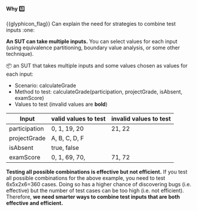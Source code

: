 <div id="title">

#### Why :one:

<span id="prereqs"></span>

</div>
<span id="outcomes">{{glyphicon_flag}} Can explain the need for strategies to combine test inputs :one:</span>

<div id="body">

**An SUT can take multiple inputs.** You can select values for each input (using equivalence partitioning, boundary value analysis, or some other technique).

<tip-box>

:package: an SUT that takes multiple inputs and some values chosen as values for each input:

* Scenario: calculateGrade
* Method to test: calculateGrade(participation, projectGrade, isAbsent, examScore)
* Values to test (invalid values are **bold**)

Input         | valid values to test | invalid values to test
------------- | -------------------- | ----------------------
participation | 0, 1, 19, 20         | 21, 22
projectGrade  | A, B, C, D, F        |
isAbsent      | true, false          |
examScore     | 0, 1, 69, 70,        | 71, 72

</tip-box>

**Testing all possible combinations is effective but not efficient.** If you test all possible combinations for the above example, you need to test 6x5x2x6=360 cases. Doing so has a higher chance of discovering bugs (i.e. effective) but the number of test cases can be too high (i.e. not efficient). Therefore, **we need smarter ways to combine test inputs that are both effective and efficient.**

</div>

<div id="extras">
</div>